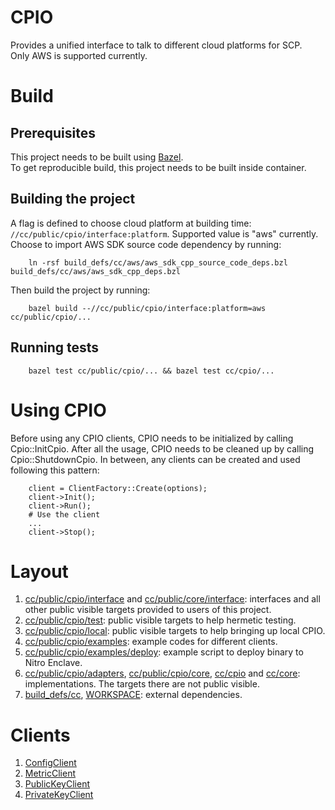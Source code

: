 # CPIO

Provides a unified interface to talk to different cloud platforms for SCP.  
Only AWS is supported currently.

# Build

## Prerequisites

This project needs to be built using [Bazel](https://bazel.build/install).  
To get reproducible build, this project needs to be built inside container.

## Building the project
A flag is defined to choose cloud platform at building time:
    `//cc/public/cpio/interface:platform`. Supported value is "aws" currently.  
Choose to import AWS SDK source code dependency by running:

        ln -rsf build_defs/cc/aws/aws_sdk_cpp_source_code_deps.bzl build_defs/cc/aws/aws_sdk_cpp_deps.bzl

Then build the project by running:

        bazel build --//cc/public/cpio/interface:platform=aws cc/public/cpio/...

## Running tests

        bazel test cc/public/cpio/... && bazel test cc/cpio/...

# Using CPIO
Before using any CPIO clients, CPIO needs to be initialized by calling Cpio::InitCpio. After all the usage, CPIO needs to be cleaned up by calling Cpio::ShutdownCpio. In between, any clients can be created and used following this pattern:

        client = ClientFactory::Create(options);
        client->Init();
        client->Run();
        # Use the client
        ...
        client->Stop();

# Layout

1. [cc/public/cpio/interface](interface) and [cc/public/core/interface](/cc/public/core/interface): interfaces and all other public visible targets provided to users of this project.
2. [cc/public/cpio/test](test): public visible targets to help hermetic testing.
3. [cc/public/cpio/local](local): public visible targets to help bringing up local CPIO.
4. [cc/public/cpio/examples](examples): example codes for different clients.
5. [cc/public/cpio/examples/deploy](examples/deploy): example script to deploy binary to Nitro Enclave.
6. [cc/public/cpio/adapters](adapters), [cc/public/cpio/core](core/), [cc/cpio](/cc/cpio) and [cc/core](/cc/core): implementations. The targets there are not public visible.
7. [build_defs/cc](/build_defs/cc), [WORKSPACE](/WORKSPACE): external dependencies.
# Clients
1. [ConfigClient](interface/config_client)
2. [MetricClient](interface/metric_client)
3. [PublicKeyClient](interface/public_key_client)
4. [PrivateKeyClient](interface/private_key_client)